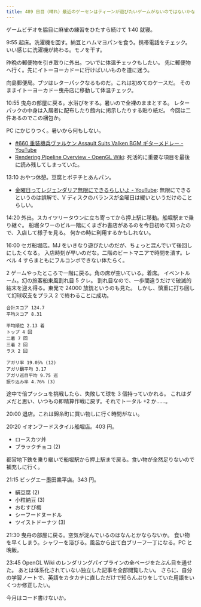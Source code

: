 ```yaml
---
title: 489 日目（晴れ）最近のゲーセンはティーンが遊びたいゲームがないのではないかな
---
```


ゲームビデオを脇目に麻雀の練習をひたすら続けて 1:40 就寝。

9:55 起床。洗濯機を回す。納豆とハムマヨパンを食う。携帯電話をチェック。
いい感じに洗濯機が終わる。モノを干す。

昨晩の郵便物を引き取りに外出。ついでに体温チェックもしたい。
先に郵便物へ行く。先にイトーヨーカドーに行けばいいものを道に迷う。

向島郵便局。ブツはレターパックなるものだ。これは初めてのケースだ。
そのままイトーヨーカドー曳舟店に移動して体温チェック。

10:55 曳舟の部屋に戻る。水浴びをする。暑いので全裸のままとする。
レターパックの中身は入居者に配布したり館内に掲示したりする貼り紙だ。
今回は二件あるのでこの梱包か。

PC にかじりつく。暑いから何もしない。

* [&#x23;660 重装機兵ヴァルケン Assault Suits Valken BGM ギターメドレー - YouTube](https://www.youtube.com/watch?v=JjosEeIZ38I)
* [Rendering Pipeline Overview - OpenGL Wiki](https://www.khronos.org/opengl/wiki/Rendering_Pipeline_Overview):
  死活的に重要な項目を最後に読み残してしまっていた。

13:10 おやつ休憩。豆腐とポテチとあんパン。

* [金曜日ってレジェンダリア無限にできるらしいよ - YouTube](https://www.youtube.com/watch?v=Hd9syPPMbBQ):
  無限にできるというのは誤解で、V ディスクのバランスが金曜日は緩いというだけのことらしい。

14:20 外出。スカイツリータウンに立ち寄ってから押上駅に移動。船堀駅まで乗り継ぐ。
船堀タワーのビル一階にくまざわ書店があるのを今日初めて知ったので、入店して様子を見る。
何かの時に利用するかもしれない。

16:00 セガ船堀店。MJ をいきなり遊びたいのだが、ちょっと混んでいて後回しにしたくなる。
入店時刻が早いのだな。二階のビートマニアで時間を潰す。レベル 4 すらまともにフルコンボできない体たらく。

2 ゲームやったところで一階に戻る。角の席が空いている。着席。
イベントルーム。幻の旅客船東風割れ目 5 クレ。
割れ目なので、一歩間違うだけで破滅的結末を迎え得る。東発で 24000 放銃というのも見た。
しかし、慎重に打ち回して幻球収支をプラス 2 で終わることに成功。

```text
合計スコア 124.7
平均スコア 8.31

平均順位 2.13 着
トップ 4 回
二着 7 回
三着 2 回
ラス 2 回

アガリ率 19.05% (12)
アガリ飜平均 3.17
アガリ巡目平均 9.75 巡
振り込み率 4.76% (3)
```

途中で倍プッシュを挑戦したら、失敗して球を 3 個持っていかれる。
これはダメだと思い、いつもの即精算作戦に戻す。それでトータル +2 か……。

20:00 退店。これは錦糸町に買い物しに行く時間がない。

20:20 イオンフードスタイル船堀店。403 円。

* ロースカツ丼
* ブラックチョコ (2)

都営地下鉄を乗り継いで船堀駅から押上駅まで戻る。食い物が全然足りないので補充しに行く。

21:15 ビッグエー墨田業平店。343 円。

* 絹豆腐 (2)
* 小粒納豆 (3)
* おむすび梅
* シーフードヌードル
* ツイストドーナツ (3)

21:30 曳舟の部屋に戻る。空気が淀んでいるのはなんとかならないか。
食い物を早くしまう。シャワーを浴びる。風呂から出て白ブリーフ一丁になる。PC と晩飯。

23:45 OpenGL Wiki のレンダリングパイプラインの全ページをたぶん目を通せた。
あとは体系化されていない独立した記事を全部閲覧したい。
さらに、自分の学習ノートで、英語をカタカナに直しただけで知らんぷりをしていた用語をいくつか修正したい。

今月はコード書けないか。

